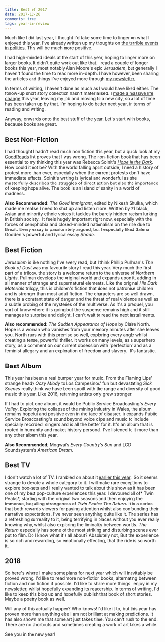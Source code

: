 ```yaml
---  
title: Best of 2017  
date: 2017-12-26
comments: true  
tags: year-in-review  
---  
```


Much like I did last year, I thought I'd take some time to linger on what I enjoyed this year. I've already written up my thoughts on <a href="/2017-review-laughing-naked-emperor/">the terrible events in politics</a>. This will be much more positive.<!--more-->  

I had high-minded ideals at the start of this year, hoping to linger more on larger books. It didn't quite work out like that. I read a couple of longer books this year, most notably Alan Moore's epic *Jerusalem*, but generally I haven't found the time to read more in-depth. I have however, been sharing the articles and things I've enjoyed more through <a href="http://www.tinyletter.com/davidralphlewis">my newsletter.</a>  

In terms of writing, I haven't done as much as I would have liked either. The follow-up short story collection hasn't materialised. I <a href="/i-learned-break/">made a massive life change</a> this year, leaving my job and moving to a new city, so a lot of time has been taken up by that. I'm hoping to do better next year, in terms of reading and writing.  

Anyway, onwards onto the best stuff of the year. Let's start with books, because books are great.  

<h2>Best Non-Fiction</h2>  

I had thought I hadn't read much non fiction this year, but a quick look at my <a href="http://www.goodreads.com/author/show/15112819.David_Ralph_Lewis">GoodReads</a> list proves that I was wrong. The non-fiction book that has been essential to my thinking this year was Rebecca Solnit's <a href="/hope-in-the-dark-is-more-relevant-than-ever/">*Hope in the Dark*</a>. How could it not be? With the world falling apart outside, I need a history of protest more than ever, especially when the current protests don't have immediate effects. Solnit's writing is lyrical and wonderful as she masterfully describes the struggles of direct action but also the importance of keeping hope alive. The book is an island of sanity in a world of madness.  

**Also Recommended**: *The Good Immigrant*, edited by Nikesh Shulka, which made me realise I need to shut up and listen more. Written by 21 black, Asian and minority ethnic voices it tackles the barely hidden racism lurking in British society.  It feels hugely important right now, especially with the forces of xenophobia and closed-minded nationalism on the rise due to Brexit. Every essay is passionately argued, but I especially liked Salena Godden's powerful and lyrical essay *Shade.*  

<h2>Best Fiction</h2>  

*Jerusalem* is like nothing I've every read, but I think Phillip Pullman's *The Book of Dust* was my favourite story I read this year. Very much the first part of a trilogy, the story is a welcome return to the universe of *Northern Lights*. Pullman develops the original world and expands upon it, adding in all manner of strange and supernatural elements. Like the original *His Dark Materials* trilogy, this is children's fiction that does not patronise children and is stronger than most adult fiction. The characters are so well drawn, there is a constant state of danger and the threat of real violence as well as a subtle probing of the mysteries of the multiverse. As it's a prequel, you sort of know where it is going but the suspense remains high and it still manages to surprise and delight. I can't wait to read the next installments.  

**Also recommended**: *The Sudden Appearance of Hope* by Claire North. Hope is a woman who vanishes from your memory minutes after she leaves you. North runs with this premise so well, exploring every angle whilst creating a tense, powerful thriller. it works on many levels, as a superhero story, as a comment on our current obsession with 'perfection' and as a feminist allegory and an exploration of freedom and slavery.  It's fantastic.  

<h2>Best Album</h2>  

This year has been a real bumper year for music. From the Flaming Lips' strange heady *Oczy Mlody* to Los Campesinos' fun but devastating *Sick Scenes* really think we have been spoilt with the range and diversity of good music this year. Like 2016, returning artists only grew stronger.  

If I had to pick one album, it would be Public Service Broadcasting's *Every Valley*. Exploring the collapse of the mining industry in Wales, the album remains hopeful and positive even in the face of disaster. It expands Public Service Broadcasting's sound beyond voice clips and music to include specially recorded  singers and is all the better for it. It's an album that is rooted in humanity and makes history personal. I've listened to it more than any other album this year.  

**Also Recommended**; Mogwai's *Every Country's Sun* and LCD Soundsystem's *American Dream*.  

<h2>Best TV</h2>  

I don't watch a lot of TV. I rambled on about it <a href="/distraction-by-design/">earlier this year</a>.  So it seems strange to devote a whole category to it. I will make rare exceptions to explore box-sets and I really wanted to talk about this show as it has been one of my best pop-culture experiences this year. I devoured all of* Twin Peaks*, starting with the original two seasons and then enjoying the immense, beguiling strangeness of *Twin Peaks: The Return*. It is a series that both rewards viewers for paying attention whilst also confounding their narrative expectations. I've never seen anything quite like it. The series has a refreshing surreality to it, being terrifying in places without you ever really knowing why, whilst also exploring the liminality between worlds. *The Return* especially has some of the most striking and disturbing scenes ever put to film. Do I know what it's all about? Absolutely not, But the experience is so rich and rewarding, so emotionally effecting, that the ride is so worth it.  

<h2>2018</h2>  

So here's where I make some plans for next year which will inevitably be proved wrong. I'd like to read more non-fiction books, alternating between fiction and non fiction if possible. I'd like to share more things I enjoy in my newsletter, whilst hopefully expanding its readership. In terms of writing, I'd like to keep this blog up and hopefully publish that book of short stories. Maybe a poetry book as well.  

Will any of this actually happen? Who knows! I'd like it to, but this year has proven more than anything else I am not brilliant at making predictions. It has also shown me that some art just takes time. You can't rush to the end. There are no shortcuts and sometimes creating a work of art takes a while.  

See you in the new year!  

